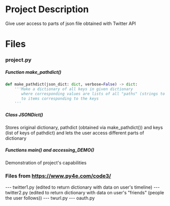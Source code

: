 # Project Description
Give user access to parts of json file obtained with Twitter API

# Files
### project.py
##### Function make_pathdict()
```python
def make_pathdict(json_dict: dict, verbose=False) -> dict:
    '''Make a dictionary of all keys in given dictionary
       where corresponding values are lists of all "paths" (strings to use with jmespath)
       to items corresponding to the keys
    ''' 
```
##### Class JSONDict()
Stores original dictionary, pathdict (obtained via make_pathdict()) and keys (list of keys of pathdict) and lets the user access different parts of dictionary

##### Functions main() and accessing_DEMO()
Demonstration of project's capabilities

### Files from https://www.py4e.com/code3/
--- twitter1.py
(edited to return dictionary with data on user's timeline)
--- twitter2.py
(edited to return dictionary with data on user's "friends" (people the user follows))
--- twurl.py
--- oauth.py
